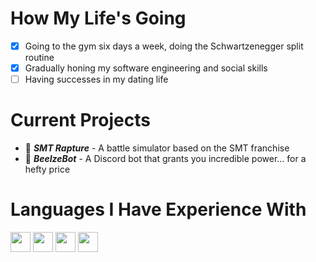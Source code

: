 <div align='left'> 

# How My Life's Going
- [x] Going to the gym six days a week, doing the Schwartzenegger split routine
- [x] Gradually honing my software engineering and social skills
- [ ] Having successes in my dating life

# Current Projects
- 👺 ***SMT Rapture*** - A battle simulator based on the SMT franchise
- 👿 ***BeelzeBot*** - A Discord bot that grants you incredible power... for a hefty price
  
# Languages I Have Experience With
<code><img height="32" src="visuals/java.svg"></code>
<code><img height="32" src="visuals/c++.svg"></code>
<code><img height="32" src="visuals/python.svg"></code>
<code><img height="32" src="visuals/typescript.svg"></code>

<br />

</div>
